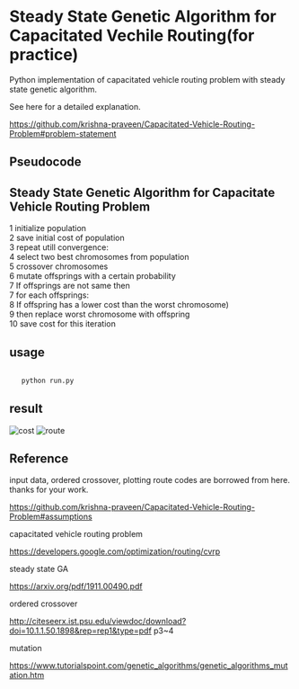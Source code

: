 # Steady State Genetic Algorithm for Capacitated Vechile Routing(for practice)

Python implementation of capacitated vehicle routing problem with steady state genetic algorithm.

See here for a detailed explanation.

https://github.com/krishna-praveen/Capacitated-Vehicle-Routing-Problem#problem-statement

## Pseudocode

Steady State Genetic Algorithm for Capacitate Vehicle Routing Problem
----------------------------------------------------------------------
1 initialize population<br>
2 save initial cost of population<br>
3 </t>repeat utill convergence:<br>
4   select two best chromosomes from population<br>
5   crossover chromosomes <br>
6   mutate offsprings with a certain probability<br>
7   If offsprings are not same then <br>
7     for each offsprings:<br>
8       If offspring has a lower cost than the worst chromosome) <br>
9         then replace worst chromosome with offspring<br>
10  save cost for this iteration<br>

## usage


 ```bash
 
    python run.py

 ```

## result

![cost](https://user-images.githubusercontent.com/28619620/145239898-183a54d1-6fa5-41be-927e-79329d87895b.png)
![route](https://user-images.githubusercontent.com/28619620/145239929-1c85429b-43a6-4d2c-9f87-0bdf2e1ddee6.png)


## Reference
input data, ordered crossover, plotting route codes are borrowed from here. thanks for your work.

https://github.com/krishna-praveen/Capacitated-Vehicle-Routing-Problem#assumptions

capacitated vehicle routing problem

https://developers.google.com/optimization/routing/cvrp

steady state GA

https://arxiv.org/pdf/1911.00490.pdf

ordered crossover

http://citeseerx.ist.psu.edu/viewdoc/download?doi=10.1.1.50.1898&rep=rep1&type=pdf p3~4

mutation

https://www.tutorialspoint.com/genetic_algorithms/genetic_algorithms_mutation.htm

